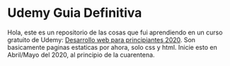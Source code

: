 # Udemy Guia Definitiva
Hola, este es un repositorio de las cosas que fui aprendiendo en un curso gratuito de Udemy: [Desarrollo web para principiantes 2020](https://www.udemy.com/course/guia-definitiva-html-css-js/).
Son basicamente paginas estaticas por ahora, solo css y html. Inicie esto en Abril/Mayo del 2020, al principio de la cuarentena.
